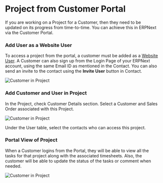 <!-- add-breadcrumbs -->
# Project from Customer Portal

If you are working on a Project for a Customer, then they need to be updated on its progress from time-to-time. You can achieve this in ERPNext via the Customer Portal.

### Add User as a Website User

To access a project from the portal, a customer must be added as a [Website User](/docs/user/manual/en/setting-up/articles/difference-between-system-user-and-website-user). A Customer can also sign up from the Login Page of your ERPNext account, using the same Email ID as mentioned in the Contact. You can also send an invite to the contact using the **Invite User** button in Contact.

<img class="screenshot" alt="Customer in Project" src="{{docs_base_url}}/v12/assets/img/project/project-portal-2.png">

### Add Customer and User in Project

In the Project, check Customer Details section. Select a Customer and Sales Order associated with this Project.

<img class="screenshot" alt="Customer in Project" src="{{docs_base_url}}/v12/assets/img/project/project-portal-user.png">

Under the User table, select the contacts who can access this project.

### Portal View of Project

When a Customer logins from the Portal, they will be able to view all the tasks for that project along with the associated timesheets. Also, the customer will be able to update the status of the tasks or comment when needed.

<img class="screenshot" alt="Customer in Project" src="{{docs_base_url}}/v12/assets/img/project/projects-customer-portal.gif">